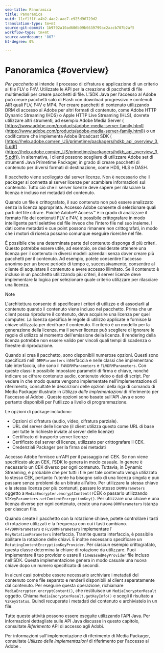 ```yaml
---
seo-title: Panoramica
title: Panoramica
uuid: 11cf1f1f-a4b2-4ac2-aae7-e925d96729d2
translation-type: tm+mt
source-git-commit: 1b9792a10ad606b99b6639799ac2aacb707b2af5
workflow-type: tm+mt
source-wordcount: '867'
ht-degree: 0%

---
```



# Panoramica {#overview}

*Per pacchetto* si intende il processo di cifratura e applicazione di un criterio ai file FLV o F4V. Utilizzate le API per la creazione di pacchetti di file multimediali per creare pacchetti di file. L’SDK Java per l’accesso al Adobe  può creare pacchetti solo di Flash con download progressivo e contenuti AIR quali FLV, F4V e MP4. Per creare pacchetti di contenuto utilizzando  DRM di accesso al Adobe per altri formati di contenuto, come  Adobe HTTP Dynamic Streaming (HDS) o Apple HTTP Live Streaming (HLS), dovrete utilizzare altri strumenti, ad esempio  Adobe Media Server ( [https://www.adobe.com/products/adobe-media-server-family.html](https://www.adobe.com/products/adobe-media-server-family.html)) o un codificatore che implementa  Adobe Broadcast SDK ( [https://help.adobe.com/en_US/primetime/packagers/hdkb_api_overview_3.5.pdf](https://help.adobe.com/en_US/primetime/packagers/hdkb_api_overview_3.5.pdf)). In alternativa, i clienti possono scegliere di utilizzare  Adobe  set di strumenti Java Primetime Packager, in grado di creare pacchetti di contenuto per diversi formati di destinazione, come HDS, HLS e DASH.

Il pacchetto viene scollegato dal server licenze. Non è necessario che il packager si connetta al server licenze per scambiare informazioni sul contenuto. Tutto ciò che il server licenze deve sapere per rilasciare la licenza è incluso nei metadati del contenuto.

Quando un file è crittografato, il suo contenuto non può essere analizzato senza la licenza appropriata.  Accesso Adobe consente di selezionare quali parti del file cifrare. Poiché  Adobe® Access™ è in grado di analizzare il formato file dei contenuti FLV e F4V, è possibile crittografare in modo intelligente parti selettive del file invece che l&#39;intero file nel suo insieme. I dati come metadati e cue point possono rimanere non crittografati, in modo che i motori di ricerca possano comunque eseguire ricerche nel file.

È possibile che una determinata parte del contenuto disponga di più criteri. Questo potrebbe essere utile, ad esempio, se desiderate ottenere una licenza per il contenuto in diversi modelli aziendali senza dover creare più pacchetti per il contenuto. Ad esempio, potete consentire l&#39;accesso anonimo per un breve periodo di tempo e, successivamente, consentire al cliente di acquistare il contenuto e avere accesso illimitato. Se il contenuto è incluso in un pacchetto utilizzando più criteri, il server licenze deve implementare la logica per selezionare quale criterio utilizzare per rilasciare una licenza.

>[!NOTE]
>
>L&#39;architettura consente di specificare i criteri di utilizzo e di associarli al contenuto quando il contenuto viene incluso nel pacchetto. Prima che un client possa riprodurre il contenuto, deve acquisire una licenza per quel computer. La licenza specifica le regole di utilizzo applicate e fornisce la chiave utilizzata per decifrare il contenuto. Il criterio è un modello per la generazione della licenza, ma il server licenze può scegliere di ignorare le regole di utilizzo al momento dell&#39;emissione della licenza. Il rendering della licenza potrebbe non essere valido per vincoli quali tempi di scadenza o finestre di riproduzione.

Quando si crea il pacchetto, sono disponibili numerose opzioni. Questi sono specificati nell&#39; `DRMParameters` interfaccia e nelle classi che implementano tale interfaccia, che sono il `F4VDRMParameters` e `FLVDRMParameters`. Con queste classi è possibile impostare parametri di firma e chiave, nonché indicare se cifrare contenuto audio, contenuto video o dati di script. Per vedere in che modo queste vengono implementate nell&#39;implementazione di riferimento, consultate le descrizioni delle opzioni della riga di comando di Media Packager illustrate in *Utilizzo delle implementazioni* di riferimento per l&#39;accesso al Adobe . Queste opzioni sono basate sull&#39;API Java e sono pertanto disponibili per l&#39;utilizzo a livello di programmazione.

Le opzioni di package includono:

* Opzioni di cifratura (audio, video, cifratura parziale).
* URL del server delle licenze (il client utilizza questo come URL di base per tutte le richieste inviate al server delle licenze)
* Certificato di trasporto server licenze
* Certificato del server di licenze, utilizzato per crittografare il CEK.
* Credenziali Packager per la firma dei metadati

 Accesso Adobe fornisce un&#39;API per il passaggio nel CEK. Se non viene specificato alcun CEK, l’SDK lo genera in modo casuale. In genere è necessario un CEK diverso per ogni contenuto. Tuttavia, in Dynamic Streaming, è probabile che per tutti i file per tale contenuto venga utilizzato lo stesso CEK, pertanto l&#39;utente ha bisogno solo di una licenza singola e può passare senza problemi da un bitrate all&#39;altro. Per utilizzare la stessa chiave e la stessa licenza per più contenuti, passare lo stesso `DRMParameters` oggetto a `MediaEncrypter.encryptContent()`CEK o passarlo utilizzando `V2KeyParameters.setContentEncryptionKey()`. Per utilizzare una chiave e una licenza diverse per ogni contenuto, create una nuova `DRMParameters` istanza per ciascun file.

Quando create il pacchetto con la rotazione chiave, potete controllare i tasti di rotazione utilizzati e la frequenza con cui i tasti cambiano. `F4VDRMParameters` e `FLVDRMParameters` implementare l&#39; `KeyRotationParameters` interfaccia. Tramite questa interfaccia, è possibile abilitare la rotazione delle chiavi. È inoltre necessario specificare un `RotatingContentEncryptionKeyProvider`. Per ciascun esempio crittografato, questa classe determina la chiave di rotazione da utilizzare. Puoi implementare il tuo provider o usare il `TimeBasedKeyProvider` file incluso nell’SDK. Questa implementazione genera in modo casuale una nuova chiave dopo un numero specificato di secondi.

In alcuni casi potrebbe essere necessario archiviare i metadati del contenuto come file separato e renderli disponibili al client separatamente dal contenuto. Per eseguire questa operazione, richiamare `MediaEncrypter.encryptContent()`, che restituisce un `MediaEncrypterResult` oggetto. Chiama `MediaEncrypterResult.getKeyInfo()` e scegli il risultato a `V2KeyStatus`. Quindi recuperate i metadati del contenuto e archiviatelo in un file.

Tutte queste attività possono essere eseguite utilizzando l&#39;API Java. Per informazioni dettagliate sulle API Java discusse in questo capitolo, consultate *Riferimento* API di accesso agli Adobi.

Per informazioni sull&#39;implementazione di riferimento di Media Packager, consultate *Utilizzo delle implementazioni* di riferimento per l&#39;accesso al Adobe .
